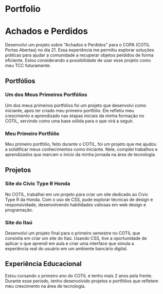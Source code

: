 # Portfolio

# Achados e Perdidos

Desenvolvi um projeto sobre "Achados e Perdidos" para o COPA (COTIL Portas Abertas) no dia 21. Essa experiência me permitiu explorar soluções práticas para ajudar a comunidade a recuperar objetos perdidos de forma eficiente. Estou considerando a possibilidade de usar esse projeto como meu TCC futuramente.

## Portfólios

### Um dos Meus Primeiros Portfólios
Um dos meus primeiros portfólios foi um projeto que desenvolvi como iniciante, após ter criado meu primeiro portfólio. Ele refletiu meu crescimento e aprendizado nas etapas iniciais da minha formação no COTIL, servindo como uma base sólida para o que virá a seguir.

### Meu Primeiro Portfólio
Meu primeiro portfólio, feito durante o COTIL, foi um projeto que me ajudou a solidificar meus conhecimentos como iniciante. Nele, compilei trabalhos e aprendizados que marcam o início da minha jornada na área de tecnologia.

## Projetos

### Site do Civic Type R Honda
No COTIL, trabalhei em um projeto para criar um site dedicado ao Civic Type R da Honda. Com o uso de CSS, pude explorar técnicas de design e responsividade, desenvolvendo habilidades valiosas em web design e programação.

### Site do Itaú
Desenvolvi um projeto final para o primeiro semestre no COTIL que consistia em criar um site do Itaú. Usando CSS, tive a oportunidade de aplicar o que aprendi em aula e criar uma interface que simula a experiência real do usuário em um ambiente bancário digital.

## Experiência Educacional

Estou cursando o primeiro ano do COTIL e tenho mais 2 anos pela frente. Durante esse período, tenho desenvolvido projetos e portfólios que refletem meu crescimento na área de tecnologia.
